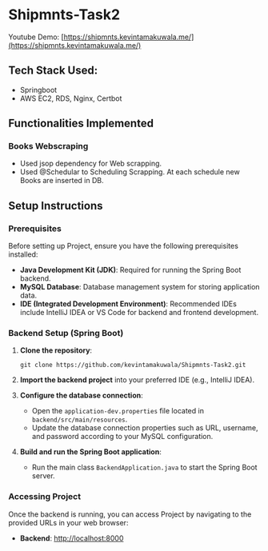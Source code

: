 # Shipmnts-Task2

Youtube Demo: [https://shipmnts.kevintamakuwala.me/](https://shipmnts.kevintamakuwala.me/)
## Tech Stack Used:
- Springboot
- AWS EC2, RDS, Nginx, Certbot
## Functionalities Implemented

### Books Webscraping

- Used jsop dependency for Web scrapping.
- Used @Schedular to Scheduling Scrapping. At each schedule new Books are inserted in DB. 

## Setup Instructions

### Prerequisites

Before setting up Project, ensure you have the following prerequisites installed:

- **Java Development Kit (JDK)**: Required for running the Spring Boot backend.
- **MySQL Database**: Database management system for storing application data.
- **IDE (Integrated Development Environment)**: Recommended IDEs include IntelliJ IDEA or VS Code for backend and frontend development.

### Backend Setup (Spring Boot)

1. **Clone the repository**:

   ```
   git clone https://github.com/kevintamakuwala/Shipmnts-Task2.git
   ```

2. **Import the backend project** into your preferred IDE (e.g., IntelliJ IDEA).

3. **Configure the database connection**:
   
   - Open the `application-dev.properties` file located in `backend/src/main/resources`.
   - Update the database connection properties such as URL, username, and password according to your MySQL configuration.

4. **Build and run the Spring Boot application**:
   
   - Run the main class `BackendApplication.java` to start the Spring Boot server.


### Accessing Project

Once the backend is running, you can access Project by navigating to the provided URLs in your web browser:

- **Backend**: [http://localhost:8000](http://localhost:8000)
